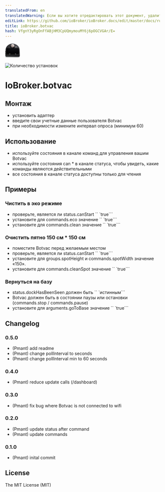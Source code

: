 ```yaml
---
translatedFrom: en
translatedWarning: Если вы хотите отредактировать этот документ, удалите поле «translatedFrom», в противном случае этот документ будет снова автоматически переведен
editLink: https://github.com/ioBroker/ioBroker.docs/edit/master/docs/ru/adapterref/iobroker.botvac/README.md
title: ioBroker.botvac
hash: VfgnY3yRgOnFfABjHM3CpUQmymouMY6j6pOGCVGAr/E=
---
```

![логотип](../../../en/adapterref/iobroker.botvac/admin/botvac.png)

![Количество установок](http://iobroker.live/badges/botvac-stable.svg)

# IoBroker.botvac
## Монтаж
- установить адаптер
- введите свои учетные данные пользователя Botvac
- при необходимости измените интервал опроса (минимум 60)

## Использование
- используйте состояния в канале команд для управления вашим Botvac
- используйте состояния can * в канале статуса, чтобы увидеть, какие команды являются действительными
- все состояния в канале статуса доступны только для чтения

## Примеры
### Чистить в эко режиме
- проверьте, является ли status.canStart `` `true```
- установите для commands.eco значение `` `true```
- установите для commands.clean значение `` `true```

### Очистить пятно 150 см * 150 см
- поместите Botvac перед желаемым местом
- проверьте, является ли status.canStart `` `true```
- установите для groups.spotHeight и commands.spotWidth значение «150».
- установите для commands.cleanSpot значение `` `true```

### Вернуться на базу
- status.dockHasBeenSeen должен быть `` `истинным```
- Botvac должен быть в состоянии паузы или остановки (commands.stop / commands.pause)
- установите для arguments.goToBase значение `` `true```

## Changelog
### 0.5.0
- (Pmant) add readme
- (Pmant) change pollInterval to seconds
- (Pmant) change pollInterval min to 60 seconds

### 0.4.0
- (Pmant) reduce update calls (/dashboard)

### 0.3.0
- (Pmant) fix bug where Botvac is not connected to wifi

### 0.2.0
- (Pmant) update status after command
- (Pmant) update commands 

### 0.1.0
- (Pmant) inital commit

## License
The MIT License (MIT)
